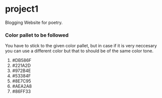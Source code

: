 # project1
Blogging Website for poetry. 
### Color pallet to be followed
You have to stick to the given color pallet, but in case if it is very neccesary you can use a different color but that to should be of the same color tone.
1. #DB586F
2. #221A2D
3. #972B4E
4. #53384F
5. #8E7C95
6. #AEA2A8
7. #86FF33
